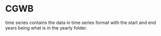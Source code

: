 # CGWB


time series contains the data in time series format with the start and end years being what is in the yearly folder.